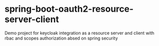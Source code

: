 # spring-boot-oauth2-resource-server-client
Demo project for keycloak integration as a resource server and client with rbac and scopes authorization absed on spring security
